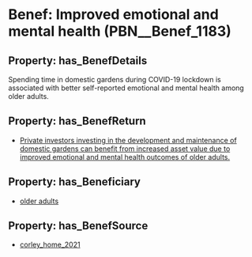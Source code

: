 # Benef: __Improved emotional and mental health__ (PBN__Benef_1183)

## Property: has_BenefDetails

Spending time in domestic gardens during COVID-19 lockdown is associated with better self-reported emotional and mental health among older adults.

## Property: has_BenefReturn

* [Private investors investing in the development and maintenance of domestic gardens can benefit from increased asset value due to improved emotional and mental health outcomes of older adults.](../BenefReturn/PBN__BenefReturn_1319)

## Property: has_Beneficiary

* [older adults](../Stakeholder/PBN__Stakeholder_461)

## Property: has_BenefSource

* [corley_home_2021](../Article/PBN__Article_244)

